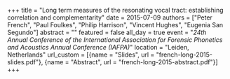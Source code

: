 +++
title = "Long term measures of the resonating vocal tract: establishing correlation and complementarity"
date = 2015-07-09
authors = ["Peter French", "Paul Foulkes", "Philip Harrison", "Vincent Hughes", "Eugenia San Segundo"]
abstract = ""
featured = false
all_day = true
event = "*24th Annual Conference of the International Association for Forensic Phonetics and Acoustics Annual Conference (IAFPA)*"
location = "Leiden, Netherlands"
url_custom = [{name = "Slides", url = "french-long-2015-slides.pdf"}, {name = "Abstract", url = "french-long-2015-abstract.pdf"}]
+++

